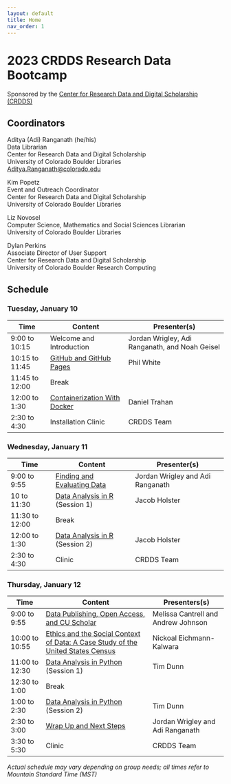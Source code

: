 ```yaml
---
layout: default
title: Home
nav_order: 1
---
```

# 2023 CRDDS Research Data Bootcamp
Sponsored by the [Center for Research Data and Digital Scholarship (CRDDS)](https://www.colorado.edu/crdds/)

## Coordinators

Aditya (Adi) Ranganath (he/his)  
Data Librarian  
Center for Research Data and Digital Scholarship  
University of Colorado Boulder Libraries  
[Aditya.Ranganath@colorado.edu](mailto:Aditya.Ranganath@colorado.edu)

Kim Popetz\
Event and Outreach Coordinator\
Center for Research Data and Digital Scholarship\
University of Colorado Boulder Libraries

Liz Novosel\
Computer Science, Mathematics and Social Sciences Librarian\
University of Colorado Boulder Libraries

Dylan Perkins\
Associate Director of User Support\
Center for Research Data and Digital Scholarship\
University of Colorado Boulder Research Computing  

## Schedule

### Tuesday, January 10

| Time | Content|Presenter(s)|
| --- | ---|----|
| 9:00 to 10:15 | Welcome and Introduction|Jordan Wrigley, Adi Ranganath, and Noah Geisel|
| 10:15 to 11:45 | [GitHub and GitHub Pages](content/git_github.html)|Phil White
|11:45 to 12:00|Break|
| 12:00 to 1:30 | [Containerization With Docker](content/docker.html)|Daniel Trahan
| 2:30 to 4:30| Installation Clinic| CRDDS Team

### Wednesday, January 11

| Time | Content|Presenter(s)|
| --- | ---|----|
| 9:00 to 9:55 | [Finding and Evaluating Data](content/finding-data.html)| Jordan Wrigley and Adi Ranganath|
| 10 to 11:30 | [Data Analysis in R](content/data-analysis-in-R.html) (Session 1)|Jacob Holster|
| 11:30 to 12:00 | Break|
| 12:00 to 1:30 | [Data Analysis in R](content/data-analysis-in-R.html) (Session 2)|Jacob Holster|
| 2:30 to 4:30 | Clinic| CRDDS Team

### Thursday, January 12

| Time | Content|Presenters(s)
| --- | ---|----|
| 9:00 to 9:55 | [Data Publishing, Open Access, and CU Scholar](content/data-publishing-CU-scholar.html)|Melissa Cantrell and Andrew Johnson|
| 10:00 to 10:55 | [Ethics and the Social Context of Data: A Case Study of the United States Census](content/census_data_ethics.html)|Nickoal Eichmann-Kalwara|
| 11:00 to 12:30 | [Data Analysis in Python](content/data-analysis-in-python.html) (Session 1)| Tim Dunn|
| 12:30 to 1:00 | Break|
| 1:00 to 2:30 | [Data Analysis in Python](content/data-analysis-in-python.html) (Session 2)|Tim Dunn|
| 2:30 to 3:00|[Wrap Up and Next Steps](content/wrap-up.html)|Jordan Wrigley and Adi Ranganath|
|3:30 to 5:30| Clinic| CRDDS Team

_Actual schedule may vary depending on group needs; all times refer to Mountain Standard Time (MST)_  
